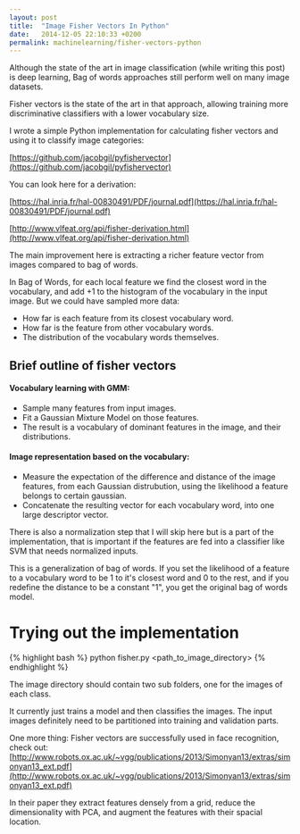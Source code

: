 ```yaml
---
layout: post
title:  "Image Fisher Vectors In Python"
date:   2014-12-05 22:10:33 +0200
permalink: machinelearning/fisher-vectors-python
---
```

<!--more-->
Although the state of the art in image classification (while writing this post) is deep learning,
Bag of words approaches still perform well on many image datasets.

Fisher vectors is the state of the art in that approach, allowing training more discriminative classifiers with a lower vocabulary size.

I wrote a simple Python implementation for calculating fisher vectors and using it to classify image categories:

[https://github.com/jacobgil/pyfishervector](https://github.com/jacobgil/pyfishervector)

You can look here for a derivation: 

[https://hal.inria.fr/hal-00830491/PDF/journal.pdf](https://hal.inria.fr/hal-00830491/PDF/journal.pdf)

[http://www.vlfeat.org/api/fisher-derivation.html](http://www.vlfeat.org/api/fisher-derivation.html)

The main improvement here is extracting a richer feature vector from images compared to bag of words.

In Bag of Words, for each local feature we find the closest word in the vocabulary, and add +1 to the histogram of the vocabulary in the input image.
But we could have sampled more data: 
- How far is each feature from its closest vocabulary word.
- How far is the feature from other vocabulary words.
- The distribution of the vocabulary words themselves. 


## Brief outline of fisher vectors
  

#### Vocabulary learning with GMM:

 - Sample many features from input images.
 - Fit a Gaussian Mixture Model on those features. 
 - The result is a vocabulary of dominant features in the image, and their distributions.

#### Image representation based on the vocabulary:

 -  Measure the expectation of the difference and distance of the image features, from each Gaussian distrubution, using the likelihood a feature belongs to certain gaussian. 
 - Concatenate the resulting vector for each vocabulary word, into one large descriptor vector.

There is also a normalization step that I will skip here but is a part of the implementation, that is important if the features are fed into a classifier like SVM that needs normalized inputs.


This is a generalization of bag of words. If you set the likelihood of a feature to a vocabulary word to be 1 to it's closest word and 0 to the rest, 
and if you redefine the distance to be a constant "1", you get the original bag of words model.



# Trying out the implementation
{% highlight bash %}
python fisher.py <path_to_image_directory> <vocabulary size>
{% endhighlight %}

The image directory should contain two sub folders, one for the images of each class.

It currently just trains a model and then classifies the images.
The input images definitely need to be partitioned into training and validation parts.

One more thing:
Fisher vectors are successfully used in face recognition, check out:
[http://www.robots.ox.ac.uk/~vgg/publications/2013/Simonyan13/extras/simonyan13_ext.pdf](http://www.robots.ox.ac.uk/~vgg/publications/2013/Simonyan13/extras/simonyan13_ext.pdf)

In their paper they extract features densely from a grid,  reduce the dimensionality with PCA, and augment the features with their spacial location.



